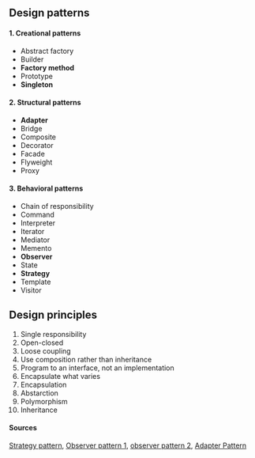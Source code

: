 ## Design patterns

#### 1. Creational patterns
* Abstract factory
* Builder
* **Factory method**
* Prototype
* **Singleton**

#### 2. Structural patterns
* **Adapter**
* Bridge
* Composite
* Decorator
* Facade
* Flyweight
* Proxy

#### 3. Behavioral patterns
* Chain of responsibility
* Command
* Interpreter
* Iterator
* Mediator
* Memento
* **Observer**
* State
* **Strategy**
* Template
* Visitor

## Design principles
1. Single responsibility
2. Open-closed
3. Loose coupling
4. Use composition rather than inheritance
5. Program to an interface, not an implementation
6. Encapsulate what varies
7. Encapsulation
8. Abstarction
9. Polymorphism
10. Inheritance

#### Sources
[Strategy pattern](https://www.dofactory.com/javascript/strategy-design-pattern), [Observer pattern 1](https://pawelgrzybek.com/the-observer-pattern-in-javascript-explained/), [observer pattern 2](https://www.dofactory.com/javascript/observer-design-pattern), [Adapter Pattern](https://www.dofactory.com/javascript/adapter-design-pattern)